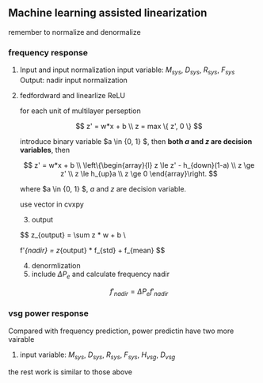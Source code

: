 ## Machine learning assisted linearization

remember to normalize and denormalize

### frequency response

1. Input and input normalization
   input variable: $M_{sys}$,  $D_{sys}$, $R_{sys}$, $F_{sys}$
   Output: nadir
   input normalization
2. fedfordward and linearlize ReLU

   for each unit of multilayer perseption

   $$
   z' = w*x + b \\
   z  = max \{ z', 0 \}
   $$

   introduce binary variable $a \in \{0, 1\} $, then **both $a$  and $z$ are decision variables**, then

   $$
   z' = w*x + b \\
   \left\{\begin{array}{l}
   z \le z' - h_{down}(1-a) \\
   z \ge z' \\
   z \le h_{up}a \\
   z \ge 0 
   \end{array}\right.
   $$

   where $a \in \{0, 1\} $, $a$ and $z$ are decision variable.

   use vector in cvxpy

   3. output

   $$
   z_{output} = \sum z * w + b \\

   f'_{nadir} = z_{output} * f_{std} + f_{mean}
   $$

   4. denormlization
   5. include $\Delta P_e$ and calculate frequency nadir

   $$
   f'_{nadir} = \Delta P_e f'_{nadir}
   $$

### vsg power response

Compared with frequency prediction, power predictin have two more vairable

1. input variable:
   $M_{sys}$,  $D_{sys}$, $R_{sys}$, $F_{sys}$, $H_{vsg}$, $D_{vsg}$

the rest work is similar to those above
